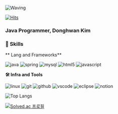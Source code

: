 ![Waving](https://capsule-render.vercel.app/api?type=waving&height=200&color=gradient&text=Hi,%20I'm%20Donghwan&fontColor=e7feff&fontAlignY=50&animation=twinkling&stroke=000000&strokeWidth=2&rotate=0)

[![Hits](https://hits.seeyoufarm.com/api/count/incr/badge.svg?url=https%3A%2F%2Fgithub.com%2FTerryKim2&count_bg=%2379C83D&title_bg=%23AA1ED7&icon=&icon_color=%23E7E7E7&title=hits&edge_flat=false)](https://hits.seeyoufarm.com)

### Java Programmer, Donghwan Kim

### 🦾 Skills
** Lang and Frameworks**

![java](https://img.shields.io/badge/java-ffffff.svg?&style=for-the-badge&logo=openjdk&logoColor=black)
![spring](https://img.shields.io/badge/spring-6DB33F.svg?&style=for-the-badge&logo=spring&logoColor=white)
![mysql](https://img.shields.io/badge/mysql-4479A1.svg?&style=for-the-badge&logo=mysql&logoColor=white)
![html5](https://img.shields.io/badge/html5-E34F26.svg?&style=for-the-badge&logo=html5&logoColor=white)
![javascript](https://img.shields.io/badge/javascript-F7DF1E.svg?&style=for-the-badge&logo=javascript&logoColor=white)

**🛠️ Infra and Tools**

![linux](https://img.shields.io/badge/linux-FCC624.svg?&style=for-the-badge&logo=linux&logoColor=white)
![git](https://img.shields.io/badge/git-F05032.svg?&style=for-the-badge&logo=git&logoColor=white)
![github](https://img.shields.io/badge/github-181717.svg?&style=for-the-badge&logo=github&logoColor=white)
![vscode](https://img.shields.io/badge/vscode-007ACC.svg?&style=for-the-badge&logo=visualstudiocode&logoColor=white)
![eclipse](https://img.shields.io/badge/eclipse-2C2255.svg?&style=for-the-badge&logo=eclipseide&logoColor=white)
![notion](https://img.shields.io/badge/notion-000000.svg?&style=for-the-badge&logo=notion&logoColor=white)


![Top Langs](https://github-readme-stats.vercel.app/api/top-langs/?username=______&layout=compact)


[![Solved.ac
프로필](http://mazassumnida.wtf/api/v2/generate_badge?boj=cubby99)](https://solved.ac/profile/cubby99)

